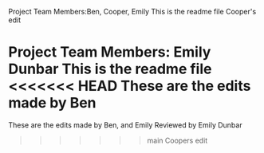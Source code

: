 
Project Team Members:Ben, Cooper, Emily
This is the readme file
Cooper's edit

Project Team Members: Emily Dunbar
This is the readme file
<<<<<<< HEAD
These are the edits made by Ben 
=======
These are the edits made by Ben, and Emily
Reviewed by Emily Dunbar
>>>>>>> main
Coopers edit

